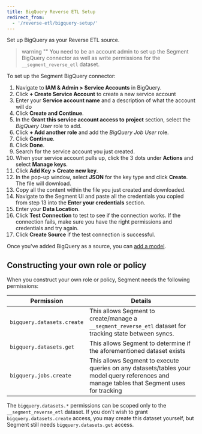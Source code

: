 ```yaml
---
title: BigQuery Reverse ETL Setup
redirect_from:
  - '/reverse-etl/bigquery-setup/'
---
```


Set up BigQuery as your Reverse ETL source. 

> warning ""
> You need to be an account admin to set up the Segment BigQuery connector as well as write permissions for the `__segment_reverse_etl` dataset.

To set up the Segment BigQuery connector:
1. Navigate to **IAM & Admin > Service Accounts** in BigQuery.  
2. Click **+ Create Service Account** to create a new service account
3. Enter your **Service account name** and a description of what the account will do
4. Click **Create and Continue**.
5. In the **Grant this service account access to project** section, select the *BigQuery User* role to add.
6. Click **+ Add another role** and add the *BigQuery Job User* role.
7. Click **Continue**.
8. Click **Done**.
9. Search for the service account you just created.
10. When your service account pulls up, click the 3 dots under **Actions** and select **Manage keys**.
11. Click **Add Key > Create new key**.
12. In the pop-up window, select **JSON** for the key type and click **Create**. The file will download.
13. Copy all the content within the file you just created and downloaded.
14. Navigate to the Segment UI and paste all the credentials you copied from step 13 into the **Enter your credentials** section.
19. Enter your **Data Location**.
20. Click **Test Connection** to test to see if the connection works. If the connection fails, make sure you have the right permissions and credentials and try again.
6. Click **Create Source** if the test connection is successful.

Once you've added BigQuery as a source, you can [add a model](/docs/connections/reverse-etl#step-2-add-a-model).

## Constructing your own role or policy
When you construct your own role or policy, Segment needs the following permissions:

Permission | Details
---------- | --------
`bigquery.datasets.create` | This allows Segment to create/manage a `__segment_reverse_etl` dataset for tracking state between syncs.
`bigquery.datasets.get` | This allows Segment to determine if the aforementioned dataset exists
`bigquery.jobs.create` | This allows Segment to execute queries on any datasets/tables your model query references and manage tables that Segment uses for tracking

The `bigquery.datasets.*` permissions can be scoped only to the `__segment_reverse_etl` dataset. If you don't wish to grant `bigquery.datasets.create` access, you may create this dataset yourself, but Segment still needs  `bigquery.datasets.get` access.
